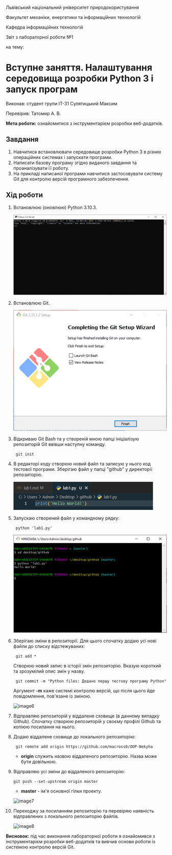 Львівський національний університет природокористування

Факультет механіки, енергетики та інформаційних технологій

Кафедра інформаційних технологій

Звіт з лабораторної роботи №1

на тему: 
 # Вступне заняття. Налаштування середовища розробки Python 3 і запуск програм


Виконав: студент групи ІТ-31 Сулятицький Максим

Перевірив: Татомир А. В.

**Мета роботи:** ознайомитися з інструментарієм розробки веб-додатків.

 ## Завдання
1. Навчитися встановлювати середовище розробки Python 3 в різних операційних системах і запускати програми.
2. Написати базову програму згідно виданого завдання та проаналізувати її роботу.
3. На прикладі написаної програми навчитися застосовувати систему Git для контролю версій програмного забезпечення.

 ## Хід роботи
1. Встановлюю (оновлюю) Python 3.10.3.

    ![image1](images/1.png)

2. Встановлюю Git.

    ![image2](images/2.png)

3. Відкриваю Git Bash та у створеній мною папці ініціалізую репозиторій Git ввівши наступну команду.

        git init

5. В редакторі коду створюю новий файл та записую у нього код тестової програми. Зберігаю файл у папці "github" у директорії репозиторію.

    ![image4](images/3.png)

6. Запускаю створений файл у командному рядку:

        python 'lab1.py'

    ![image5](images/4.png)

7. Зберігаю зміни в репозиторії. Для цього спочатку додаю усі нові файли до списку відстежуваних:

        git add *

    Створюю новий запис в історії змін репозиторію. Вказую короткий та зрозумілий опис змін у назву.

        git commit -m "Python files: Додано першу тестову програму Python"

    Аргумент **-m** каже системі контролю версій, що після цього йде повідомлення, пов'язане із зміною.

    ![image6](images/image1-6.png)

8. Відправляю репозиторій у віддалене сховище (в данному випадку Github). Спочатку створюю репозиторій у своєму профілі Github та копіюю посилання на нього.

9. Додаю віддалене сховище до локального репозиторію:

        git remote add origin https://github.com/macross0/OOP-Nekyha

    * **origin** служить назвою віддаленого репозиторію. Назва може бути довільною.

10. Відправляю усі зміни до віддаленого репозиторію:

        git push --set-upstream origin master

    * **master** - ім'я основної гілки проекту.

    ![image7](images/image1-7.png)

11. Переходжу за посиланням репозиторію та перевіряю наявність відправлених з локального репозиторію файлів.

    ![image8](images/image1-8.png)

**Висновок:** під час виконання лабораторної роботи я ознайомився з інструментарієм розробки веб-додатків та вивчив основи роботи із системою контролю версій Git.